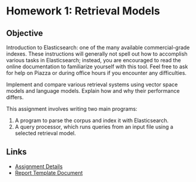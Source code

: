 
# Homework 1: Retrieval Models

## Objective
Introduction to Elasticsearch: one of the many available commercial-grade indexes. These instructions will generally not spell out how to accomplish various tasks in Elasticsearch; instead, you are encouraged to read the online documentation to familiarize yourself with this tool. Feel free to ask for help on Piazza or during office hours if you encounter any difficulties.

Implement and compare various retrieval systems using vector space models and language models. Explain how and why their performance differs.

This assignment involves writing two main programs:

1. A program to parse the corpus and index it with Elasticsearch.
2. A query processor, which runs queries from an input file using a selected retrieval model.

## Links
- [Assignment Details](https://course.ccs.neu.edu/cs6200f20/assignments/1.html)
- [Report Template Document](https://docs.google.com/document/d/1tOhfrFg69vUfMQlNbXP-SUe1LGXXTlw3aJ0Oke5rJpw/edit)
